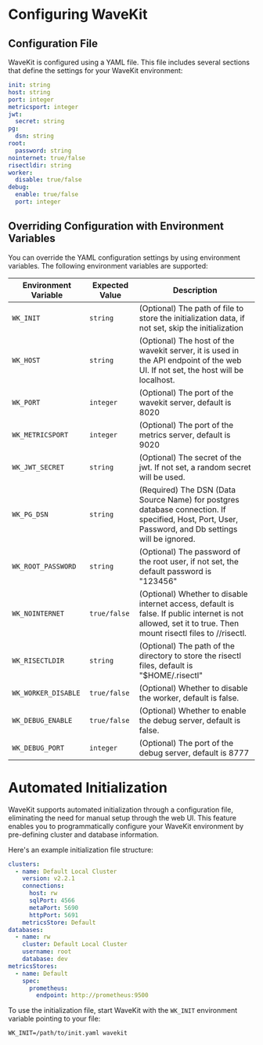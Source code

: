 # Configuring WaveKit

## Configuration File

WaveKit is configured using a YAML file. This file includes several sections that define the settings for your WaveKit environment:

```yaml
init: string
host: string
port: integer
metricsport: integer
jwt:
  secret: string
pg:
  dsn: string
root:
  password: string
nointernet: true/false
risectldir: string
worker:
  disable: true/false
debug:
  enable: true/false
  port: integer

```

## Overriding Configuration with Environment Variables

You can override the YAML configuration settings by using environment variables. The following environment variables are supported:

| Environment Variable | Expected Value | Description |
|---------------------|----------------|-------------|
| `WK_INIT` | `string` | (Optional) The path of file to store the initialization data, if not set, skip the initialization |
| `WK_HOST` | `string` | (Optional) The host of the wavekit server, it is used in the API endpoint of the web UI. If not set, the host will be localhost. |
| `WK_PORT` | `integer` | (Optional) The port of the wavekit server, default is 8020 |
| `WK_METRICSPORT` | `integer` | (Optional) The port of the metrics server, default is 9020 |
| `WK_JWT_SECRET` | `string` | (Optional) The secret of the jwt. If not set, a random secret will be used. |
| `WK_PG_DSN` | `string` | (Required) The DSN (Data Source Name) for postgres database connection. If specified, Host, Port, User, Password, and Db settings will be ignored. |
| `WK_ROOT_PASSWORD` | `string` | (Optional) The password of the root user, if not set, the default password is "123456" |
| `WK_NOINTERNET` | `true/false` | (Optional) Whether to disable internet access, default is false. If public internet is not allowed, set it to true. Then mount risectl files to <risectl dir>/<version>/risectl. |
| `WK_RISECTLDIR` | `string` | (Optional) The path of the directory to store the risectl files, default is "$HOME/.risectl" |
| `WK_WORKER_DISABLE` | `true/false` | (Optional) Whether to disable the worker, default is false. |
| `WK_DEBUG_ENABLE` | `true/false` | (Optional) Whether to enable the debug server, default is false. |
| `WK_DEBUG_PORT` | `integer` | (Optional) The port of the debug server, default is 8777 |


# Automated Initialization

WaveKit supports automated initialization through a configuration file, eliminating the need for manual setup through the web UI. This feature enables you to programmatically configure your WaveKit environment by pre-defining cluster and database information.

Here's an example initialization file structure:

```yaml
clusters:
  - name: Default Local Cluster
    version: v2.2.1
    connections:
      host: rw
      sqlPort: 4566
      metaPort: 5690
      httpPort: 5691
    metricsStore: Default
databases:
  - name: rw
    cluster: Default Local Cluster
    username: root
    database: dev
metricsStores:
  - name: Default
    spec:
      prometheus:
        endpoint: http://prometheus:9500

```

To use the initialization file, start WaveKit with the `WK_INIT` environment variable pointing to your file:

```shell
WK_INIT=/path/to/init.yaml wavekit
```
